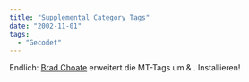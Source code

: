 ```yaml
---
title: "Supplemental Category Tags"
date: "2002-11-01"
tags:
  - "Gecodet"
---
```


Endlich: [Brad Choate](https://web.archive.org/web/20030718185720/http://www.bradchoate.com/past/mtcatx.php "Brad Choate: Supplemental Categroy Tags [english]") erweitert die MT-Tags um <MTNextCategory> & <MTPreviousCategory>. Installieren!
